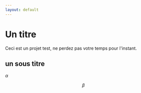 ```yaml
---
layout: default
---
```

# Un titre
Ceci est un projet test, ne perdez pas votre temps pour l'instant.

## un sous titre

$\alpha$

$$\beta$$
